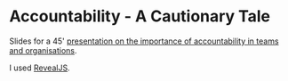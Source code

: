 # Accountability - A Cautionary Tale

Slides for a 45' [presentation on the importance of accountability in teams and organisations](https://sch3lp.github.io/accountability-slides).

I used [RevealJS](https://github.com/hakimel/reveal.js).